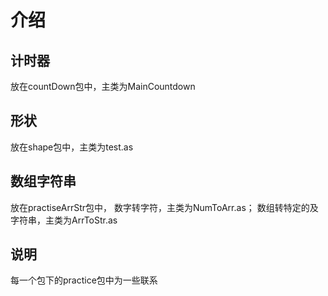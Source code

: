 # 介绍
## 计时器
放在countDown包中，主类为MainCountdown

## 形状
放在shape包中，主类为test.as

## 数组字符串
放在practiseArrStr包中，
数字转字符，主类为NumToArr.as；
数组转特定的及字符串，主类为ArrToStr.as

## 说明
每一个包下的practice包中为一些联系